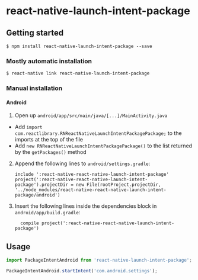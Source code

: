 
# react-native-launch-intent-package

## Getting started

`$ npm install react-native-launch-intent-package --save`

### Mostly automatic installation

`$ react-native link react-native-launch-intent-package`

### Manual installation

#### Android

1. Open up `android/app/src/main/java/[...]/MainActivity.java`
  - Add `import com.reactlibrary.RNReactNativeLaunchIntentPackagePackage;` to the imports at the top of the file
  - Add `new RNReactNativeLaunchIntentPackagePackage()` to the list returned by the `getPackages()` method
2. Append the following lines to `android/settings.gradle`:
  	```
  	include ':react-native-react-native-launch-intent-package'
  	project(':react-native-react-native-launch-intent-package').projectDir = new File(rootProject.projectDir, 	'../node_modules/react-native-react-native-launch-intent-package/android')
  	```
3. Insert the following lines inside the dependencies block in `android/app/build.gradle`:
  	```
      compile project(':react-native-react-native-launch-intent-package')
  	```

## Usage
```javascript
import PackageIntentAndroid from 'react-native-launch-intent-package';

PackageIntentAndroid.startIntent('com.android.settings');
```
